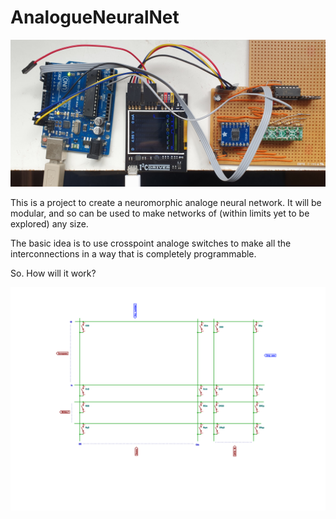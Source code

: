 # AnalogueNeuralNet

![Synapse Test](https://github.com/RepRapLtd/AnalogueNeuralNet/blob/main/Pix/synapse-breadboard.jpg)

This is a project to create a neuromorphic analoge neural network. It will be modular, and so can be used to make networks of (within limits yet to be explored) any size.

The basic idea is to use crosspoint analoge switches to make all the interconnections in a way that is completely programmable.

So. How will it work?

<img src="https://github.com/RepRapLtd/AnalogueNeuralNet/blob/main/Electronics/Diagrams/crosspoint/crosspoint-Axon%20to%20synapse%20connections.svg" alt="Axons to synapses" width="1000"/>